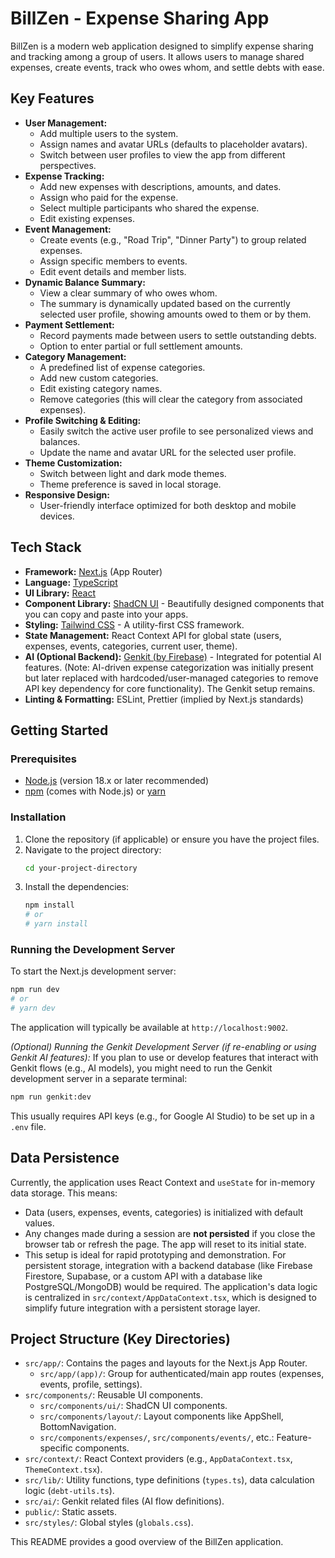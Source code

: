 
# BillZen - Expense Sharing App

BillZen is a modern web application designed to simplify expense sharing and tracking among a group of users. It allows users to manage shared expenses, create events, track who owes whom, and settle debts with ease.

## Key Features

*   **User Management:**
    *   Add multiple users to the system.
    *   Assign names and avatar URLs (defaults to placeholder avatars).
    *   Switch between user profiles to view the app from different perspectives.
*   **Expense Tracking:**
    *   Add new expenses with descriptions, amounts, and dates.
    *   Assign who paid for the expense.
    *   Select multiple participants who shared the expense.
    *   Edit existing expenses.
*   **Event Management:**
    *   Create events (e.g., "Road Trip", "Dinner Party") to group related expenses.
    *   Assign specific members to events.
    *   Edit event details and member lists.
*   **Dynamic Balance Summary:**
    *   View a clear summary of who owes whom.
    *   The summary is dynamically updated based on the currently selected user profile, showing amounts owed to them or by them.
*   **Payment Settlement:**
    *   Record payments made between users to settle outstanding debts.
    *   Option to enter partial or full settlement amounts.
*   **Category Management:**
    *   A predefined list of expense categories.
    *   Add new custom categories.
    *   Edit existing category names.
    *   Remove categories (this will clear the category from associated expenses).
*   **Profile Switching & Editing:**
    *   Easily switch the active user profile to see personalized views and balances.
    *   Update the name and avatar URL for the selected user profile.
*   **Theme Customization:**
    *   Switch between light and dark mode themes.
    *   Theme preference is saved in local storage.
*   **Responsive Design:**
    *   User-friendly interface optimized for both desktop and mobile devices.

## Tech Stack

*   **Framework:** [Next.js](https://nextjs.org/) (App Router)
*   **Language:** [TypeScript](https://www.typescriptlang.org/)
*   **UI Library:** [React](https://reactjs.org/)
*   **Component Library:** [ShadCN UI](https://ui.shadcn.com/) - Beautifully designed components that you can copy and paste into your apps.
*   **Styling:** [Tailwind CSS](https://tailwindcss.com/) - A utility-first CSS framework.
*   **State Management:** React Context API for global state (users, expenses, events, categories, current user, theme).
*   **AI (Optional Backend):** [Genkit (by Firebase)](https://firebase.google.com/docs/genkit) - Integrated for potential AI features. (Note: AI-driven expense categorization was initially present but later replaced with hardcoded/user-managed categories to remove API key dependency for core functionality). The Genkit setup remains.
*   **Linting & Formatting:** ESLint, Prettier (implied by Next.js standards)

## Getting Started

### Prerequisites

*   [Node.js](https://nodejs.org/) (version 18.x or later recommended)
*   [npm](https://www.npmjs.com/) (comes with Node.js) or [yarn](https://yarnpkg.com/)

### Installation

1.  Clone the repository (if applicable) or ensure you have the project files.
2.  Navigate to the project directory:
    ```bash
    cd your-project-directory
    ```
3.  Install the dependencies:
    ```bash
    npm install
    # or
    # yarn install
    ```

### Running the Development Server

To start the Next.js development server:

```bash
npm run dev
# or
# yarn dev
```

The application will typically be available at `http://localhost:9002`.

*(Optional) Running the Genkit Development Server (if re-enabling or using Genkit AI features):*
If you plan to use or develop features that interact with Genkit flows (e.g., AI models), you might need to run the Genkit development server in a separate terminal:
```bash
npm run genkit:dev
```
This usually requires API keys (e.g., for Google AI Studio) to be set up in a `.env` file.

## Data Persistence

Currently, the application uses React Context and `useState` for in-memory data storage. This means:
*   Data (users, expenses, events, categories) is initialized with default values.
*   Any changes made during a session are **not persisted** if you close the browser tab or refresh the page. The app will reset to its initial state.
*   This setup is ideal for rapid prototyping and demonstration. For persistent storage, integration with a backend database (like Firebase Firestore, Supabase, or a custom API with a database like PostgreSQL/MongoDB) would be required. The application's data logic is centralized in `src/context/AppDataContext.tsx`, which is designed to simplify future integration with a persistent storage layer.

## Project Structure (Key Directories)

*   `src/app/`: Contains the pages and layouts for the Next.js App Router.
    *   `src/app/(app)/`: Group for authenticated/main app routes (expenses, events, profile, settings).
*   `src/components/`: Reusable UI components.
    *   `src/components/ui/`: ShadCN UI components.
    *   `src/components/layout/`: Layout components like AppShell, BottomNavigation.
    *   `src/components/expenses/`, `src/components/events/`, etc.: Feature-specific components.
*   `src/context/`: React Context providers (e.g., `AppDataContext.tsx`, `ThemeContext.tsx`).
*   `src/lib/`: Utility functions, type definitions (`types.ts`), data calculation logic (`debt-utils.ts`).
*   `src/ai/`: Genkit related files (AI flow definitions).
*   `public/`: Static assets.
*   `src/styles/`: Global styles (`globals.css`).

This README provides a good overview of the BillZen application.
